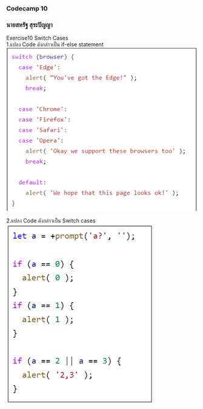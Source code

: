 ### Codecamp 10
### นายสหรัฐ  สุระปัญญา
Exercise10 Switch Cases  
1.แปลง Code ดังกล่าวเป็น if-else statement  
![](Exercise10-1.PNG)

2.แปลง Code ดังกล่าวเป็น Switch cases
![](Exercise10-2.PNG)
